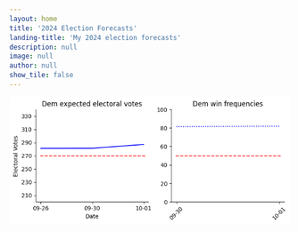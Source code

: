 ```yaml
---
layout: home
title: '2024 Election Forecasts'
landing-title: 'My 2024 election forecasts'
description: null
image: null
author: null
show_tile: false
---
```


<img src = "assets/harrisvotes.png" />
